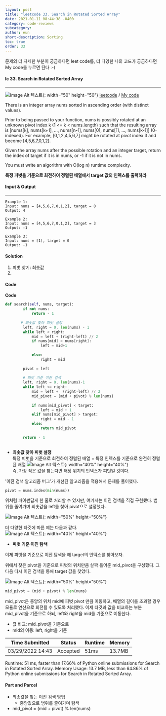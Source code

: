 ```yaml
---
layout: post
title: "leetcode 33. Search in Rotated Sorted Array"
date: 2021-01-11 08:44:38 -0400
category: code-reviews
subcategory: 
author: eun
short-description: Sorting
toc: true
order: 33
---
```


문제의 더 자세한 부분이 궁금하다면 leet code를, 더 다양한 나의 코드가 궁금하다면 My code를 누르면 된다 :-)

#### lc 33. Search in Rotated Sorted Array
---
![Image Alt 텍스트](/assets/link.png){: width="50" height="50"} <a href="https://leetcode.com/problems/search-in-rotated-sorted-array/">leetcode</a>  /  <a href="" id="mycode1">  My code</a>

There is an integer array nums sorted in ascending order (with distinct values).

Prior to being passed to your function, nums is possibly rotated at an unknown pivot index k (1 <= k < nums.length) such that the resulting array is [nums[k], nums[k+1], ..., nums[n-1], nums[0], nums[1], ..., nums[k-1]] (0-indexed). For example, [0,1,2,4,5,6,7] might be rotated at pivot index 3 and become [4,5,6,7,0,1,2].

Given the array nums after the possible rotation and an integer target, return the index of target if it is in nums, or -1 if it is not in nums.

You must write an algorithm with O(log n) runtime complexity.

 
**특정 피벗을 기준으로 회전하여 정렬된 배열에서 target 값의 인덱스를 출력하라**

#### Input & Output
---
``` 
Example 1:
Input: nums = [4,5,6,7,0,1,2], target = 0
Output: 4
```
``` 
Example 2:
Input: nums = [4,5,6,7,0,1,2], target = 3
Output: -1
```
``` 
Example 3:
Input: nums = [1], target = 0
Output: -1
```

#### Solution
1. 피벗 찾기: 최솟값
2. 



#### Code
**Code**
```python
def search(self, nums, target):  
        if not nums:
            return - 1
    
       # 최솟값 찾아 피벗 설정
        left, right = 0, len(nums) - 1
        while left < right:
            mid = left + (right-left) // 2           
            if nums[mid] > nums[right]:
                left = mid+1
               
            else:
                right = mid
          
        pivot = left
        
        # 피벗 기준 이진 검색
        left, right = 0, len(nums)-1
        while left <= right:
            mid = left +  (right-left) // 2
            mid_pivot = (mid + pivot) % len(nums)
      
            if nums[mid_pivot] < target:
                left = mid + 1
            elif nums[mid_pivot] > target:
                right = mid - 1
            else:
                return mid_pivot
        
        return - 1
    
```

- **최솟값 찾아 피벗 설정**      
특정 피벗을 기준으로 회전하여 정렬된 배열 = 특정 인덱스를 기준으로 완전히 정렬된 배열
![Image Alt 텍스트](/assets/images/lc33_04.png){: width="40%" height="40%"}         
즉, 가장 작은 값을 찾는다면 해당 위치의 인덱스가 피벗일 것이다. 

'이진 검색 알고리즘 버그'가 개선된 알고리즘을 적용해서 문제를 풀이했다. 

```python
pivot = nums.index(min(nums))
```

위처럼 파이썬답게 한 줄로 처리할 수 있지만, 여기서는 이진 검색을 직접 구현했다.
범위를 줄여가며 최솟값을 left를 찾아 pivot으로 설정했다.

![Image Alt 텍스트](/assets/images/lc33_02.png){: width="50%" height="50%"}         

더 다양한 타깃에 따른 예는 다음과 같다.     
![Image Alt 텍스트](/assets/images/lc33_05.png){: width="40%" height="40%"}     


- **피벗 기준 이진 탐색**     

이제 피벗을 기준으로 이진 탐색을 해 target의 인덱스를 찾아보자.

위에서 찾은 pivot을 기준으로 피벗의 위치만큼 살짝 틀어준 mid_pivot을 구성했다.
그 다음 다시 이진 검색을 통해 target 값을 찾았다.

![Image Alt 텍스트](/assets/images/lc33_01.png){: width="50%" height="50%"}     

```python
mid_pivot = (mid + pivot) % len(nums)
```
mid_pivot은 중앙의 위치 mid에 피벗 pivot 만큼 이동하고, 배열의 길이를 초과할 경우 모듈로 연산으로 회전될 수 있도록 처리했다. 이제 타깃과 값을 비교하는 부분 mid_pivot을 기준으로 하되, left와 right을 mid를 기준으로 이동한다.

- 값 비교: mid_pivot을 기준으로
- mid의 이동: left, right을 기준

Time Submitted | Status | Runtime | Memory
---|---|---|---|
03/29/2022 14:43|Accepted|51ms|13.7MB

Runtime: 51 ms, faster than 17.66% of Python online submissions for Search in Rotated Sorted Array.
Memory Usage: 13.7 MB, less than 64.86% of Python online submissions for Search in Rotated Sorted Array.


#### Part and Parcel
- 최솟값을 찾는 이진 검색 방법
    + 중앙값으로 범위를 줄여가며 탐색
- mid_pivot = (mid + pivot) % len(nums)
